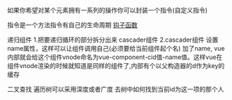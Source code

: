 如果你希望对某个元素拥有一系列的操作你可以封装一个指令(自定义指令)

指令是一个方法指令有自己的生命周期
[钩子函数](https://cn.vuejs.org/v2/guide/custom-directive.html#ad)

递归组件
1.把要递归循环的部分拆分出来 cascader组件
2.cascader组件 设置name属性，这样可以让组件调用自己(必须要给当前组件起个名)
加了name, vue内部就会给这个组件vnode命名为vue-component-cid值-name值。这样vue在组件vnode渲染的时候就知道是同样的组件了,内部有个以父构造器的d作为key的缓存

二叉查找
遍历树可以采用深度或者广度
去树中如何找到当前id为这一项的那个人